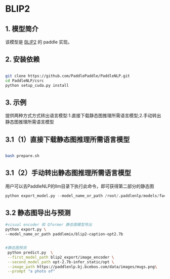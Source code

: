 # BLIP2

## 1. 模型简介

该模型是 [BLIP2](https://arxiv.org/abs/2301.12597) 的 paddle 实现。

## 2. 安装依赖
```bash

git clone https://github.com/PaddlePaddle/PaddleNLP.git
cd PaddleNLP/csrc
python setup_cuda.py install

```



## 3. 示例
提供两种方式方式转出语言模型:1.直接下载静态图推理所需语言模型;2.手动转出静态图推理所需语言模型
## 3.1（1）直接下载静态图推理所需语言模型
```bash

bash prepare.sh

```
## 3.1（2）手动转出静态图推理所需语言模型
用户可以去PaddleNLP的llm目录下执行此命令，即可获得第二部分的静态图
```python
python export_model.py --model_name_or_path /root/.paddlenlp/models/facebook/opt-2.7b --output_path opt-2.7b-export --dtype float16 --inference_model --model_prefix=opt --model_type=opt-img2txt
```
## 3.2 静态图导出与预测
```bash
#visual encoder 和 Qformer 静态图模型导出
python export.py \
--model_name_or_path paddlemix/blip2-caption-opt2.7b


#静态图预测
 python predict.py  \
 --first_model_path blip2_export/image_encoder \
 --second_model_path opt-2.7b-infer_static/opt \
 --image_path https://paddlenlp.bj.bcebos.com/data/images/mugs.png\
 --prompt "a photo of"

```
